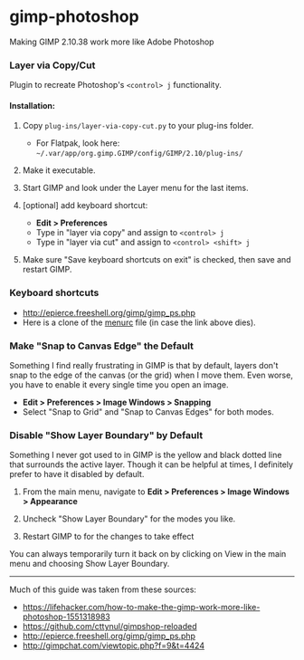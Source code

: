 # gimp-photoshop
Making GIMP 2.10.38 work more like Adobe Photoshop


### Layer via Copy/Cut
Plugin to recreate Photoshop's `<control> j` functionality.

#### Installation:

1. Copy `plug-ins/layer-via-copy-cut.py` to your plug-ins folder.
   - For Flatpak, look here:
   `~/.var/app/org.gimp.GIMP/config/GIMP/2.10/plug-ins/`

2. Make it executable.

3. Start GIMP and look under the Layer menu for the last items.

4. [optional] add keyboard shortcut:
   - **Edit > Preferences**
   - Type in "layer via copy" and assign to `<control> j`
   - Type in "layer via cut" and assign to `<control> <shift> j`

5. Make sure "Save keyboard shortcuts on exit" is checked, then save and restart GIMP.


### Keyboard shortcuts

- http://epierce.freeshell.org/gimp/gimp_ps.php
- Here is a clone of the [menurc](menurc) file (in case the link above dies).


### Make "Snap to Canvas Edge" the Default

Something I find really frustrating in GIMP is that by default, layers don't snap to the edge of the canvas (or the grid) when I move them. Even worse, you have to enable it every single time you open an image.

- **Edit > Preferences > Image Windows > Snapping**
- Select "Snap to Grid" and "Snap to Canvas Edges" for both modes.

### Disable "Show Layer Boundary" by Default

Something I never got used to in GIMP is the yellow and black dotted line that surrounds the active layer. Though it can be helpful at times, I definitely prefer to have it disabled by default.

1. From the main menu, navigate to **Edit > Preferences > Image Windows > Appearance**

2. Uncheck "Show Layer Boundary" for the modes you like.

3. Restart GIMP to for the changes to take effect

You can always temporarily turn it back on by clicking on View in the main menu and choosing Show Layer Boundary.

----------------------------
Much of this guide was taken from these sources:

- https://lifehacker.com/how-to-make-the-gimp-work-more-like-photoshop-1551318983
- https://github.com/cttynul/gimpshop-reloaded
- http://epierce.freeshell.org/gimp/gimp_ps.php
- http://gimpchat.com/viewtopic.php?f=9&t=4424


